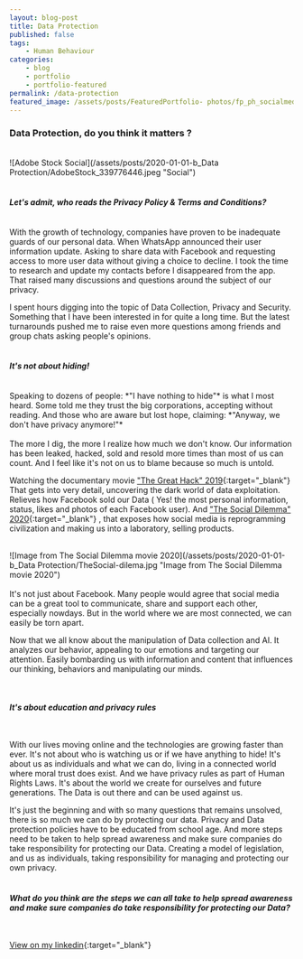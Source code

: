 ```yaml
---
layout: blog-post
title: Data Protection
published: false
tags: 
    - Human Behaviour
categories:
    - blog
    - portfolio
    - portfolio-featured
permalink: /data-protection
featured_image: /assets/posts/FeaturedPortfolio- photos/fp_ph_socialmedia.png
---
```

### Data Protection, do you think it matters ?



<br> ![Adobe Stock Social](/assets/posts/2020-01-01-b_Data Protection/AdobeStock_339776446.jpeg "Social")<br>
<br>

#### *Let's admit, who reads the Privacy Policy & Terms and Conditions?*
<br>
With the growth of technology, companies have proven to be inadequate guards of our personal data. 
When WhatsApp announced their user information update. Asking to share data with Facebook and requesting access to more user data without giving a choice to decline. 
I took the time to research and update my contacts before I disappeared from the app. That raised many discussions and questions around the subject of our privacy. 

I spent hours digging into the topic of Data Collection, Privacy and Security. Something that I have been interested in for quite a long time. But the latest turnarounds pushed me to raise even more questions among friends and group chats asking people's opinions. 
<br>
<br>

#### *It's not about hiding!* 
<br>
            Speaking to dozens of people: *"I have nothing to hide"* is what I most heard. 
            Some told me they trust the big corporations, accepting without reading. 
            And those who are aware but lost hope, claiming: *"Anyway, we don't have privacy anymore!"*
<br>
<br>
The more I dig, the more I realize how much we don't know. Our information has been leaked, hacked, sold and resold more times than most of us can count. And I feel like it's not on us to blame because so much is untold. 

Watching the documentary movie ["The Great Hack" 2019](https://www.imdb.com/title/tt4736550/){:target="_blank"} That gets into very detail, uncovering the dark world of data exploitation. Relieves how Facebook sold our Data ( Yes! the most personal information, status, likes and photos of each Facebook user). 
And ["The Social Dilemma" 2020](https://www.imdb.com/title/tt11464826/?ref_=fn_al_tt_1){:target="_blank"} , that exposes how social media is reprogramming civilization and making us into a laboratory, selling products. 

<br> ![Image from The Social Dilemma movie 2020](/assets/posts/2020-01-01-b_Data Protection/TheSocial-dilema.jpg "Image from The Social Dilemma movie 2020")<br>
<br>
It's not just about Facebook. Many people would agree that social media can be a great tool to communicate, share and support each other, especially nowdays. But in the world where we are most connected, we can easily be torn apart.

Now that we all know about the manipulation of Data collection and AI. It analyzes our behavior, appealing to our emotions and targeting our attention. 
Easily bombarding us with information and content that influences our thinking, behaviors and manipulating our minds. 

<br>

#### *It's about education and privacy rules*

<br> 

With our lives moving online and the technologies are growing faster than ever. 
It's not about who is watching us or if we have anything to hide!
It's about us as individuals and what we can do, living in a connected world where moral trust does exist. And we have privacy rules as part of Human Rights Laws. It's about the world we create for ourselves and future generations. The Data is out there and can be used against us. 


It's just the beginning and with so many questions that remains unsolved, there is so much we can do by protecting our data. 
Privacy and Data protection policies have to be educated from school age. And more steps need to be taken to help spread awareness and make sure companies do take responsibility for protecting our Data. Creating a model of legislation, and us as individuals, taking responsibility for managing and protecting our own privacy.
<br>
<br> 

#### *What do you think are the steps we can all take to help spread awareness and make sure companies do take responsibility for protecting our Data?* 

<br>

[View on my linkedin](https://www.linkedin.com/pulse/data-protection-do-you-think-matters-victoria-p){:target="_blank"}

